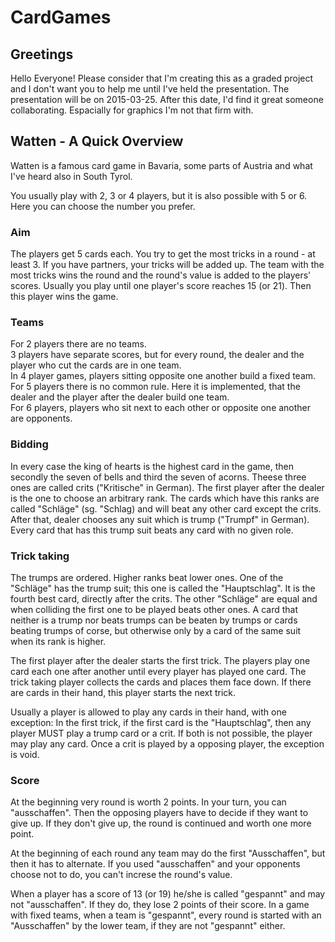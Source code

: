 # CardGames

## Greetings

Hello Everyone! Please consider that I'm creating this as a graded project
and I don't want you to help me until I've held the presentation.
The presentation will be on 2015-03-25.
After this date, I'd find it great someone collaborating.
Espacially for graphics I'm not that firm with.

## Watten - A Quick Overview

Watten is a famous card game in Bavaria, some parts of Austria and what I've heard also in South Tyrol.

You usually play with 2, 3 or 4 players, but it is also possible with 5 or 6.
Here you can choose the number you prefer.

### Aim

The players get 5 cards each.
You try to get the most tricks in a round - at least 3.
If you have partners, your tricks will be added up.
The team with the most tricks wins the round and the round's value is added to the players' scores.
Usually you play until one player's score reaches 15 (or 21).
Then this player wins the game.

### Teams

For 2 players there are no teams.  
3 players have separate scores, but for every round, the dealer and the player who cut the cards are in one team.  
In 4 player games, players sitting opposite one another build a fixed team.  
For 5 players there is no common rule. Here it is implemented, that the dealer and the player after the dealer build one team.  
For 6 players, players who sit next to each other or opposite one another are opponents.

### Bidding

In every case the king of hearts is the highest card in the game, then secondly the seven of bells and third the seven of acorns.
Theese three ones are called crits ("Kritische" in German).
The first player after the dealer is the one to choose an arbitrary rank.
The cards which have this ranks are called "Schläge" (sg. "Schlag) and will beat any other card except the crits.
After that, dealer chooses any suit which is trump ("Trumpf" in German).
Every card that has this trump suit beats any card with no given role.

### Trick taking

The trumps are ordered. Higher ranks beat lower ones.
One of the "Schläge" has the trump suit; this one is called the "Hauptschlag".
It is the fourth best card, directly after the crits.
The other "Schläge" are equal and when colliding the first one to be played beats other ones.
A card that neither is a trump nor beats trumps can be beaten by trumps or cards beating trumps of corse,
but otherwise only by a card of the same suit when its rank is higher.

The first player after the dealer starts the first trick.
The players play one card each one after another until every player has played one card.
The trick taking player collects the cards and places them face down.
If there are cards in their hand, this player starts the next trick.

Usually a player is allowed to play any cards in their hand, with one exception:
In the first trick, if the first card is the "Hauptschlag", then any player MUST play a trump card or a crit.
If both is not possible, the player may play any card.
Once a crit is played by a opposing player, the exception is void.

### Score

At the beginning very round is worth 2 points.
In your turn, you can "ausschaffen".
Then the opposing players have to decide if they want to give up.
If they don't give up, the round is continued and worth one more point.

At the beginning of each round any team may do the first "Ausschaffen", but then it has to alternate.
If you used "ausschaffen" and your opponents choose not to do, you can't increse the round's value.

When a player has a score of 13 (or 19) he/she is called "gespannt" and may not "ausschaffen". If they do, they lose 2 points of their score.
In a game with fixed teams, when a team is "gespannt", every round is started with an "Ausschaffen" by the lower team, if they are not "gespannt" either.
